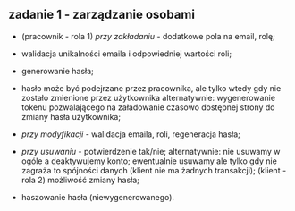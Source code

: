 
## zadanie 1 - zarządzanie osobami

* (pracownik - rola 1) _przy zakładaniu_ - dodatkowe pola na email, rolę;

* walidacja unikalności emaila i odpowiedniej wartości roli;

* generowanie hasła;

* hasło może być podejrzane przez pracownika, ale tylko wtedy gdy nie zostało zmienione przez użytkownika alternatywnie: wygenerowanie tokenu pozwalającego na załadowanie czasowo dostępnej strony do zmiany hasła użytkownika;

* _przy modyfikacji_ - walidacja emaila, roli, regeneracja hasła;

* _przy usuwaniu_ - potwierdzenie tak/nie; alternatywnie: nie usuwamy w ogóle a deaktywujemy konto; ewentualnie usuwamy ale tylko gdy nie zagraża to spójności danych (klient nie ma żadnych transakcji); (klient - rola 2) możliwość zmiany hasła;

* haszowanie hasła (niewygenerowanego).
